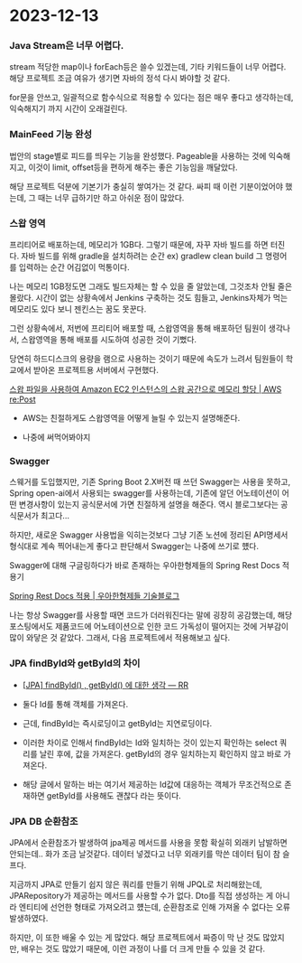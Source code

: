 # 2023-12-13



### Java Stream은 너무 어렵다.

stream 적당한 map이나 forEach등은 쓸수 있겠는데, 기타 키워드들이 너무 어렵다. 해당 프로젝트 조금 여유가 생기면 자바의 정석 다시 봐야할 것 같다.

for문을 안쓰고, 일괄적으로 함수식으로 적용할 수 있다는 점은 매우 좋다고 생각하는데, 익숙해지기 까지 시간이 오래걸린다.



### MainFeed 기능 완성

법안의 stage별로 피드를 띄우는 기능을 완성했다. Pageable을 사용하는 것에 익숙해지고, 이것이 limit, offset등을 편하게 해주는 좋은 기능임을 깨달았다.

해당 프로젝트 덕분에 기본기가 충실히 쌓여가는 것 같다. 싸피 때 이런 기분이었어야 했는데, 그 때는 너무 급하기만 하고 아쉬운 점이 많았다. 



### 스왑 영역

프리티어로 배포하는데, 메모리가 1GB다. 그렇기 때문에, 자꾸 자바 빌드를 하면 터진다. 자바 빌드를 위해 gradle을 설치하려는 순간 ex) gradlew clean build 그 명령어를 입력하는 순간 어김없이 먹통이다.

나는 메모리 1GB정도면 그래도 빌드자체는 할 수 있을 줄 알았는데, 그것조차 안될 줄은 몰랐다. 시간이 없는 상황속에서 Jenkins 구축하는 것도 힘들고, Jenkins자체가 먹는 메모리도 있다 보니 젠킨스는 꿈도 못꾼다.

그런 상황속에서, 저번에 프리티어 배포할 때, 스왑영역을 통해 배포하던 팀원이 생각나서, 스왑영역을 통해 배포를 시도하여 성공한 것이 기뻤다.

당연히 하드디스크의 용량을 램으로 사용하는 것이기 때문에 속도가 느려서 팀원들이 학교에서 받아온 프로젝트용 서버에서 구현했다.

[스왑 파일을 사용하여 Amazon EC2 인스턴스의 스왑 공간으로 메모리 할당 | AWS re:Post](https://repost.aws/ko/knowledge-center/ec2-memory-swap-file)

- AWS는 친절하게도 스왑영역을 어떻게 늘릴 수 있는지 설명해준다.

- 나중에 써먹어봐야지

### Swagger

스웨거를 도입했지만, 기존 Spring Boot 2.X버전 때 쓰던 Swagger는 사용을 못하고, Spring open-ai에서 사용되는 swagger를 사용하는데, 기존에 알던 어노테이션이 어떤 변경사항이 있는지 공식문서에 가면 친절하게 설명을 해준다. 역시 블로그보다는 공식문서가 최고다...

하지만, 새로운 Swagger 사용법을 익히는것보다 그냥 기존 노션에 정리된 API명세서 형식대로 계속 찍어내는게 좋다고 판단해서 Swagger는 나중에 쓰기로 헀다.

Swagger에 대해 구글링하다가  바로 존재하는 우아한형제들의 Spring Rest Docs 적용기

[Spring Rest Docs 적용 | 우아한형제들 기술블로그](https://techblog.woowahan.com/2597/)

나는 항상 Swagger를 사용할 때면 코드가 더러워진다는 말에 굉장히 공감했는데, 해당 포스팅에서도 제품코드에 어노테이션으로 인한 코드 가독성이 떨어지는 것에 거부감이 많이 와닿은 것 같았다. 그래서, 다음 프로젝트에서 적용해보고 싶다.



### JPA findById와 getById의 차이

- [[JPA] findById() , getById() 에 대한 생각 — RR](https://k3068.tistory.com/103)

- 둘다 Id를 통해 객체를 가져온다.

- 근데, findById는 즉시로딩이고 getById는 지연로딩이다.

- 이러한 차이로 인해서 findById는 Id와 일치하는 것이 있는지 확인하는 select 쿼리를 날린 후에, 값을 가져온다. getById의 경우 일치하는지 확인하지 않고 바로 가져온다.

- 해당 글에서 말하는 바는 여기서 제공하는 Id값에 대응하는 객체가 무조건적으로 존재하면 getById를 사용해도 괜찮다 라는 뜻이다.



### JPA DB 순환참조

JPA에서 순환참조가 발생하여 jpa제공 메서드를 사용을 못함 확실히 외래키 남발하면 안되는데.. 화가 조금 날것같다. 데이터 넣겠다고 너무 외래키를 막쓴 데이터 팀이 참 슬프다.

지금까지 JPA로 만들기 쉽지 않은 쿼리를 만들기 위해 JPQL로 처리해왔는데, JPARepository가 제공하는 메서드를 사용할 수가 없다. Dto를 직접 생성하는 게 아니라 엔티티에 선언한 형태로 가져오려고 헀는데, 순환참조로 인해 가져올 수 없다는 오류 발생하였다.

하지만, 이 또한 배울 수 있는 게 많았다. 해당 프로젝트에서 짜증이 막 난 것도 많았지만, 배우는 것도 많았기 때문에, 이런 과정이 나를 더 크게 만들 수 있을 것 같다. 
